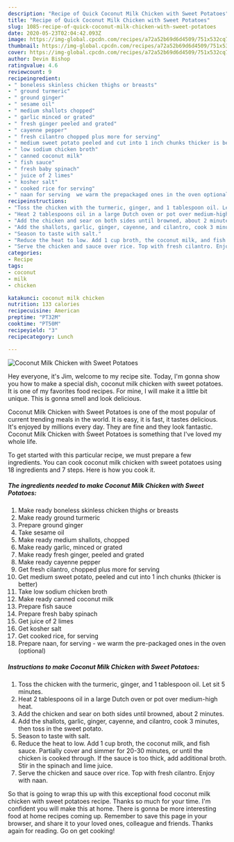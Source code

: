 ```yaml
---
description: "Recipe of Quick Coconut Milk Chicken with Sweet Potatoes"
title: "Recipe of Quick Coconut Milk Chicken with Sweet Potatoes"
slug: 1085-recipe-of-quick-coconut-milk-chicken-with-sweet-potatoes
date: 2020-05-23T02:04:42.093Z
image: https://img-global.cpcdn.com/recipes/a72a52b69d6d4509/751x532cq70/coconut-milk-chicken-with-sweet-potatoes-recipe-main-photo.jpg
thumbnail: https://img-global.cpcdn.com/recipes/a72a52b69d6d4509/751x532cq70/coconut-milk-chicken-with-sweet-potatoes-recipe-main-photo.jpg
cover: https://img-global.cpcdn.com/recipes/a72a52b69d6d4509/751x532cq70/coconut-milk-chicken-with-sweet-potatoes-recipe-main-photo.jpg
author: Devin Bishop
ratingvalue: 4.6
reviewcount: 9
recipeingredient:
- " boneless skinless chicken thighs or breasts"
- " ground turmeric"
- " ground ginger"
- " sesame oil"
- " medium shallots chopped"
- " garlic minced or grated"
- " fresh ginger peeled and grated"
- " cayenne pepper"
- " fresh cilantro chopped plus more for serving"
- " medium sweet potato peeled and cut into 1 inch chunks thicker is better"
- " low sodium chicken broth"
- " canned coconut milk"
- " fish sauce"
- " fresh baby spinach"
- " juice of 2 limes"
- " kosher salt"
- " cooked rice for serving"
- " naan for serving  we warm the prepackaged ones in the oven optional"
recipeinstructions:
- "Toss the chicken with the turmeric, ginger, and 1 tablespoon oil. Let sit 5 minutes."
- "Heat 2 tablespoons oil in a large Dutch oven or pot over medium-high heat."
- "Add the chicken and sear on both sides until browned, about 2 minutes."
- "Add the shallots, garlic, ginger, cayenne, and cilantro, cook 3 minutes, then toss in the sweet potato."
- "Season to taste with salt."
- "Reduce the heat to low. Add 1 cup broth, the coconut milk, and fish sauce. Partially cover and simmer for 20-30 minutes, or until the chicken is cooked through. If the sauce is too thick, add additional broth. Stir in the spinach and lime juice."
- "Serve the chicken and sauce over rice. Top with fresh cilantro. Enjoy with naan."
categories:
- Recipe
tags:
- coconut
- milk
- chicken

katakunci: coconut milk chicken 
nutrition: 133 calories
recipecuisine: American
preptime: "PT32M"
cooktime: "PT50M"
recipeyield: "3"
recipecategory: Lunch

---
```



![Coconut Milk Chicken with Sweet Potatoes](https://img-global.cpcdn.com/recipes/a72a52b69d6d4509/751x532cq70/coconut-milk-chicken-with-sweet-potatoes-recipe-main-photo.jpg)

Hey everyone, it's Jim, welcome to my recipe site. Today, I'm gonna show you how to make a special dish, coconut milk chicken with sweet potatoes. It is one of my favorites food recipes. For mine, I will make it a little bit unique. This is gonna smell and look delicious.

Coconut Milk Chicken with Sweet Potatoes is one of the most popular of current trending meals in the world. It is easy, it is fast, it tastes delicious. It's enjoyed by millions every day. They are fine and they look fantastic. Coconut Milk Chicken with Sweet Potatoes is something that I've loved my whole life.




To get started with this particular recipe, we must prepare a few ingredients. You can cook coconut milk chicken with sweet potatoes using 18 ingredients and 7 steps. Here is how you cook it.

<!--inarticleads1-->

##### The ingredients needed to make Coconut Milk Chicken with Sweet Potatoes:

1. Make ready  boneless skinless chicken thighs or breasts
1. Make ready  ground turmeric
1. Prepare  ground ginger
1. Take  sesame oil
1. Make ready  medium shallots, chopped
1. Make ready  garlic, minced or grated
1. Make ready  fresh ginger, peeled and grated
1. Make ready  cayenne pepper
1. Get  fresh cilantro, chopped plus more for serving
1. Get  medium sweet potato, peeled and cut into 1 inch chunks (thicker is better)
1. Take  low sodium chicken broth
1. Make ready  canned coconut milk
1. Prepare  fish sauce
1. Prepare  fresh baby spinach
1. Get  juice of 2 limes
1. Get  kosher salt
1. Get  cooked rice, for serving
1. Prepare  naan, for serving - we warm the pre-packaged ones in the oven (optional)




<!--inarticleads2-->

##### Instructions to make Coconut Milk Chicken with Sweet Potatoes:

1. Toss the chicken with the turmeric, ginger, and 1 tablespoon oil. Let sit 5 minutes.
1. Heat 2 tablespoons oil in a large Dutch oven or pot over medium-high heat.
1. Add the chicken and sear on both sides until browned, about 2 minutes.
1. Add the shallots, garlic, ginger, cayenne, and cilantro, cook 3 minutes, then toss in the sweet potato.
1. Season to taste with salt.
1. Reduce the heat to low. Add 1 cup broth, the coconut milk, and fish sauce. Partially cover and simmer for 20-30 minutes, or until the chicken is cooked through. If the sauce is too thick, add additional broth. Stir in the spinach and lime juice.
1. Serve the chicken and sauce over rice. Top with fresh cilantro. Enjoy with naan.




So that is going to wrap this up with this exceptional food coconut milk chicken with sweet potatoes recipe. Thanks so much for your time. I'm confident you will make this at home. There is gonna be more interesting food at home recipes coming up. Remember to save this page in your browser, and share it to your loved ones, colleague and friends. Thanks again for reading. Go on get cooking!
